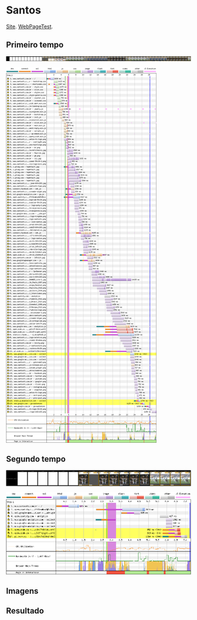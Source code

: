 # Santos

[Site](https://www.santosfc.com.br/). [WebPageTest](https://www.webpagetest.org/result/190422_7C_5c3c4af266a88a08604240edcb71bb01/).

## Primeiro tempo

![](imgs/filmstrip-first-view-run-1.png)

![](imgs/first-view-run-1.png)

## Segundo tempo

![](imgs/filmstrip-second-view-run-3.png)

![](imgs/second-view-run-3.png)

## Imagens

## Resultado